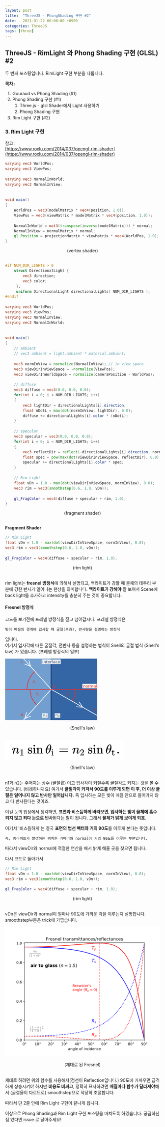 ```yaml
---
layout: post
title:  "ThreeJS - PhongShading 구현 #2"
date:   2021-01-22 00:06:00 +0900
categories: ThreeJS
tags: [three]
---
```


## ThreeJS - RimLight 와 Phong Shading 구현 (GLSL) #2

두 번째 포스팅입니다. RimLight 구현 부분을 다룹니다.

**목차 :**
1. Gouraud vs Phong Shading (#1)
2. Phong Shading 구현 (#1)
   1. Three.js - glsl Shader에서 Light 사용하기
   2. Phong Shading 구현
3. Rim Light 구현 (#2)
  

### 3. Rim Light 구현
참고 :  
[https://www.roxlu.com/2014/037/opengl-rim-shader](https://www.roxlu.com/2014/037/opengl-rim-shader)



```glsl
varying vec3 WorldPos;
varying vec3 ViewPos;

varying vec3 NormalInWorld;
varying vec3 NormalInView;


void main()
{
    WorldPos = vec3(modelMatrix * vec4(position, 1.0));
    ViewPos = vec3(viewMatrix * modelMatrix * vec4(position, 1.0));

    NormalInWorld = mat3(transpose(inverse(modelMatrix))) * normal;
    NormalInView = normalMatrix * normal; 
    gl_Position = projectionMatrix * viewMatrix * vec4(WorldPos, 1.0);
}
```
<center>(vertex shader)</center> <br>

```glsl
#if NUM_DIR_LIGHTS > 0
    struct DirectionalLight {
        vec3 direction;
        vec3 color;
     };
     uniform DirectionalLight directionalLights[ NUM_DIR_LIGHTS ];
#endif

varying vec3 WorldPos;
varying vec3 ViewPos;
varying vec3 NormalInView;
varying vec3 NormalInWorld;


void main()
{
    // ambient
    // vec3 ambient = light.ambient * material.ambient;
  	 
    vec3 normInView = normalize(NormalInView); // in view space
    vec3 viewDirInViewSpace = -normalize(ViewPos);
    vec3 viewDirInWorldSpace = normalize(cameraPosition - WorldPos);

    // diffuse
    vec3 diffuse = vec3(0.0, 0.0, 0.0);
    for(int i = 0; i < NUM_DIR_LIGHTS; i++)
    {
        vec3 lightDir = directionalLights[i].direction;
        float nDotL = max(dot(normInView, lightDir), 0.0);
        diffuse += directionalLights[i].color * (nDotL);
    }
    
    // specular
    vec3 specular = vec3(0.0, 0.0, 0.0);
    for(int i = 0; i < NUM_DIR_LIGHTS; i++)
    {
        vec3 reflectDir = reflect(-directionalLights[i].direction, normInView); 
        float spec = pow(max(dot(viewDirInViewSpace, reflectDir), 0.0), 50.0);
        specular += directionalLights[i].color * spec;  
    }
   
    // Rim Light
    float vDn = 1.0 - max(dot(viewDirInViewSpace, normInView), 0.0);
    vec3 rim = vec3(smoothstep(0.6, 1.0, vDn));

    gl_FragColor = vec4(diffuse + specular + rim, 1.0);
} 
```
<center>(fragment shader)</center> <br>



**Fragment Shader**
```glsl
// Rim Light
float vDn = 1.0 - max(dot(viewDirInViewSpace, normInView), 0.0);
vec3 rim = vec3(smoothstep(0.6, 1.0, vDn));

gl_FragColor = vec4(diffuse + specular + rim, 1.0);
```
<center>(rim light)</center> <br>

rim light는 **fresnel 방정식**에 의해서 설명되고, 백라이트가 강할 때 물체의 테두리 부분에 강한 반사가 일어나는 현상을 의미합니다. **백라이트가 강해야** 잘 보여서 Scene에 back light를 추가하고 intensity를 충분히 주는 것이 중요합니다. 

#### Fresnel 방정식
코드를 보기전에 프레넬 방정식을 짚고 넘어갑시다. 프레넬 방정식은  
    
    빛이 매질의 경계에 입사할 때 굴절(투과), 반사량을 설명하는 방정식

입니다.  
여기서 입사각에 따른 굴절각, 전반사 등을 설명하는 법칙이 Snell의 굴절 법칙 (Snell's law) 가 있습니다. (프레넬 방정식의 일부)  

![07](/assets/images/ThreeJS/2021-01-21-RimLightDev/07.png)
<center>(Snell's law)</center> <br>

![06](/assets/images/ThreeJS/2021-01-21-RimLightDev/06.png)
<center>(Snell's law)</center> <br>

n1과 n2는 주어지는 상수 (굴절률) 이고 입사각이 커질수록 굴절각도 커지는 것을 볼 수 있습니다. (비례하니까요) 여기서 **굴절각이 커저서 90도를 이루게 되면 이 후, 더 이상 굴절은 일어나지 않고 반사만 일어납니다.** 즉 입사하는 모든 빛이 매질 안으로 들어가지 않고 다 반사된다는 것이죠.  

이걸 눈의 입장에서 생각하면, **표면과 비스듬하게 바라보면, 입사하는 빛이 물체에 흡수되지 않고 죄다 눈으로 반사**된다는 말이 됩니다. 
그래서 **물체가 밝게 보이게 되죠**.  

여기서 '비스듬하게'는 결국 **표면의 법선 벡터와 거의 90도**를 이루게 본다는 뜻입니다.

    즉, 림라이트가 발생하는 위치는 카메라와 normal이 거의 90도를 이루는 부분입니다.



따라서 viewDir와 normal에 적절한 연산을 해서 밝게 해줄 곳을 찾으면 됩니다.

다시 코드로 돌아가서
```glsl
// Rim Light
float vDn = 1.0 - max(dot(viewDirInViewSpace, normInView), 0.0);
vec3 rim = vec3(smoothstep(0.6, 1.0, vDn));

gl_FragColor = vec4(diffuse + specular + rim, 1.0);
```
<center>(rim light)</center> <br>

vDn은 viewDir과 normal이 얼마나 90도에 가까운 각을 이루는지 설명합니다.  
smoothstep부분은 trick에 가깝습니다. 

![08](/assets/images/ThreeJS/2021-01-21-RimLightDev/08.png)
<center>(제대로 된 Fresnel)</center> <br>

제대로 하려면 위의 함수를 사용해서(점선이 Reflection입니다.) 90도에 가까우면 급격하게 상승시켜야 하지만 **비용도 비싸고**, 정확히 묘사하려면 **매질마다 함수가 달라져야**해서 (굴절율이 다르므로) smoothstep으로 적당히 조절합니다. 

따라서 단 2줄 안에 Rim Light 구현이 끝나게 됩니다.


이상으로 Phong Shading과 Rim Light 구현 포스팅을 마치도록 하겠습니다. 궁금하신점 있다면 issue 로 달아주세요!